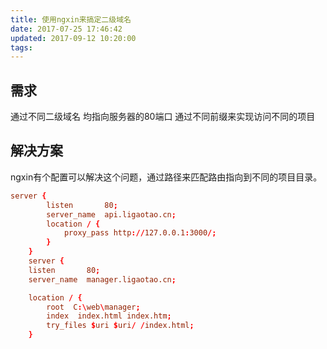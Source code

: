 ```yaml
---
title: 使用ngxin来搞定二级域名
date: 2017-07-25 17:46:42
updated: 2017-09-12 10:20:00
tags:
---
```


## 需求

通过不同二级域名 均指向服务器的80端口 通过不同前缀来实现访问不同的项目

## 解决方案

ngxin有个配置可以解决这个问题，通过路径来匹配路由指向到不同的项目目录。

```conf
server {
        listen       80;
        server_name  api.ligaotao.cn;
        location / {
            proxy_pass http://127.0.0.1:3000/;
        }
	}
	server {
	listen       80;
	server_name  manager.ligaotao.cn;

	location / {
		root  C:\web\manager;
		index  index.html index.htm;
		try_files $uri $uri/ /index.html;
	}
```